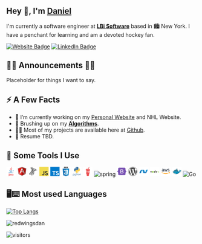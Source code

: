 <h2>Hey 👋, I'm <a href="https://redwingsdan1.wordpress.com/">Daniel</a></h2>
<p>I'm currently a software engineer at <strong><a href="https://www.lbisoftware.com/">LBi Software</a></strong> based in 🏙️ New York. I have a penchant for learning and am a devoted hockey fan.</p>
<p><a href="https://redwingsdan1.wordpress.com/"><img src="https://img.shields.io/badge/-https://redwingsdan1.wordpress.com-4E69C8?style=flat-square&amp;labelColor=4E69C8&amp;logo=Firefox&amp;link=https://redwingsdan1.wordpress.com" alt="Website Badge"></a> <a href="https://www.linkedin.com/in/daniel-j-peterson/"><img src="https://img.shields.io/badge/-@danieljpeterson-0077B5?style=flat-square&amp;labelColor=0077B5&amp;logo=LinkedIn&amp;link=https://www.linkedin.com/in/daniel-j-peterson/" alt="LinkedIn Badge"></a></p>
<h2>📢📢 Announcements 📢📢</h2>
<p>Placeholder for things I want to say.</p>
<h2>⚡️ A Few Facts</h2>
<ul>
<li>🔭 I’m currently working on my <a href="https://redwingsdan.github.io/">Personal Website</a> and NHL Website.</li>
<li>🧐 Brushing up on my <strong><a href="https://github.com/redwingsdan/LeetCode">Algorithms</a></strong>.</li>
<li>👨‍💻 Most of my projects are available here at <a href="https://github.com/redwingsdan">Github</a>.</li>
<li>📙 Resume TBD.</li>
</ul>
<h2>🧰 Some Tools I Use</h2>
<p align="left">
<img src="https://raw.githubusercontent.com/devicons/devicon/master/icons/java/java-original-wordmark.svg" alt="java" width="25" height="25" />
<img src="https://raw.githubusercontent.com/devicons/devicon/master/icons/angularjs/angularjs-original.svg" alt="angular-js" width="25" height="25" />
<img src="https://raw.githubusercontent.com/devicons/devicon/master/icons/microsoftsqlserver/microsoftsqlserver-plain.svg" alt="sql" width="25" height="25" />
<img src="https://raw.githubusercontent.com/devicons/devicon/master/icons/javascript/javascript-original.svg" alt="javascript" width="25" height="25" />
<img src="https://raw.githubusercontent.com/devicons/devicon/master/icons/typescript/typescript-original.svg" alt="typescript" width="25" height="25" />
<img src="https://raw.githubusercontent.com/devicons/devicon/master/icons/css3/css3-original-wordmark.svg" alt="css3" width="25" height="25" />
<img src="https://raw.githubusercontent.com/devicons/devicon/master/icons/python/python-original-wordmark.svg" alt="python" width="25" height="25" />
<img src="https://raw.githubusercontent.com/devicons/devicon/master/icons/gulp/gulp-plain.svg" alt="gulp" width="25" height="25" />
<img src="https://www.vectorlogo.zone/logos/springio/springio-icon.svg" alt="spring" width="25" height="25" />
<img src="https://raw.githubusercontent.com/devicons/devicon/master/icons/bootstrap/bootstrap-plain.svg" alt="bootstrap" width="25" height="25" />
<img src="https://raw.githubusercontent.com/devicons/devicon/master/icons/wordpress/wordpress-plain.svg" alt="gulp" width="25" height="25" />
<img src="https://raw.githubusercontent.com/devicons/devicon/master/icons/dot-net/dot-net-original.svg" alt=".NET" width="25" height="25" />
<img src="https://raw.githubusercontent.com/devicons/devicon/master/icons/nodejs/nodejs-original-wordmark.svg" alt="nodejs" width="25" height="25" />
<img src="https://raw.githubusercontent.com/github/explore/80688e429a7d4ef2fca1e82350fe8e3517d3494d/topics/aws/aws.png" alt="aws" width="25" height="25" />
<img src="https://raw.githubusercontent.com/devicons/devicon/master/icons/docker/docker-original.svg" alt="Docker" width="25" height="25" />
<img src="https://cdn.jsdelivr.net/gh/devicons/devicon/icons/go/go-original.svg" alt="Go" width="25" height="25" />
</p>

<h2> 🖥⌨ Most used Languages </h2>

[![Top Langs](https://github-readme-stats.vercel.app/api/top-langs/?username=redwingsdan&layout=compact&theme=slateorange)](https://github.com/anuraghazra/github-readme-stats)

<img src="https://github-readme-stats.vercel.app/api?username=redwingsdan&show_icons=true&count_private=true&theme=vision-friendly-dark" alt="redwingsdan" />
<p><img src="https://visitor-badge.glitch.me/badge?page_id=redwingsdan.redwingsdan" alt="visitors"></p>
